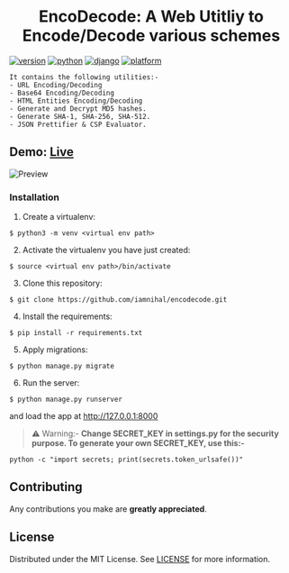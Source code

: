 <h1 align="center">EncoDecode: A Web Utitliy to Encode/Decode various schemes</h1>

[![version](https://img.shields.io/badge/version-1.0-red)](https://www.github.com/iamnihal/encodecode)
[![python](https://img.shields.io/badge/python-3.8.1-blue.svg?logo=python&labelColor=yellow)](https://www.python.org/downloads/)
[![django](https://img.shields.io/badge/django-3.2.6-blue.svg?logo=django&labelColor=grey)](https://www.python.org/downloads/)
[![platform](https://img.shields.io/badge/platform-osx%2Flinux%2Fwindows-green.svg)](https://github.com/iamnihal/encodecode/)
  <br />
```
It contains the following utilities:-
- URL Encoding/Decoding 
- Base64 Encoding/Decoding
- HTML Entities Encoding/Decoding
- Generate and Decrypt MD5 hashes.
- Generate SHA-1, SHA-256, SHA-512.
- JSON Prettifier & CSP Evaluator.
```
## Demo: [Live](https://encodeapp.herokuapp.com)

![Preview](https://user-images.githubusercontent.com/37813784/133926608-1c6aef1a-d1ae-4e2c-90c4-6fc817c9d31c.png)

### Installation

1) Create a virtualenv:
```
$ python3 -m venv <virtual env path>
```
2) Activate the virtualenv you have just created:
```
$ source <virtual env path>/bin/activate
```
3) Clone this repository:
```
$ git clone https://github.com/iamnihal/encodecode.git
````
4) Install the requirements:
```
$ pip install -r requirements.txt
```
5) Apply migrations:
```
$ python manage.py migrate
```
6) Run the server:
```
$ python manage.py runserver
```

and load the app at http://127.0.0.1:8000


> :warning: Warning:-  **Change SECRET_KEY in settings.py for the security purpose. To generate your own SECRET_KEY, use this:-**
```
python -c "import secrets; print(secrets.token_urlsafe())"
```

<!-- CONTRIBUTING -->
## Contributing

Any contributions you make are **greatly appreciated**.

<!-- LICENSE -->
## License

Distributed under the MIT License. See [LICENSE](LICENSE) for more information.
